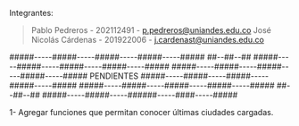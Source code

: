 Integrantes: 
 > Pablo Pedreros - 202112491 - p.pedreros@uniandes.edu.co
 > José Nicolás Cárdenas - 201922006 - j.cardenast@uniandes.edu.co

#####-----#####-----#####-----#####-----#####   ##--##--##   #####-----#####-----#####-----#####-----#####
#####-----#####-----#####-----#####-----#####   PENDIENTES   #####-----#####-----#####-----#####-----#####
#####-----#####-----#####-----#####-----#####   ##--##--##   #####-----#####-----######-----####-----#####

1- Agregar funciones que permitan conocer últimas ciudades cargadas.
